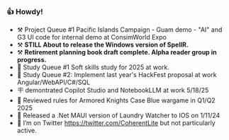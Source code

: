 ### 👍 Howdy!

- ⚒️ Project Queue #1 Pacific Islands Campaign - Guam demo - "AI" and G3 UI code for internal demo at ConsimWorld Expo
- ⚒️ **STILL About to release the Windows version of SpellR.**
- ⚒️ **Retirement planning book draft complete.  Alpha reader group in progress.**
- 🌱 Study Queue #1 Soft skills study for 2025 at work.
- 🌱 Study Queue #2: Implement last year's HackFest proposal at work Angular/WebAPI/C#/SQL
- 🪧 demontrated Copilot Studio and NotebookLLM at work 5/18/25
- 🧩 Reviewed rules for Armored Knights Case Blue wargame in Q1/Q2 2025
- 📱 Released a .Net MAUI version of Laundry Watcher to IOS on 1/11/24
- 🦜 I’m on Twitter https://twitter.com/CoherentLite but not particularly active.

